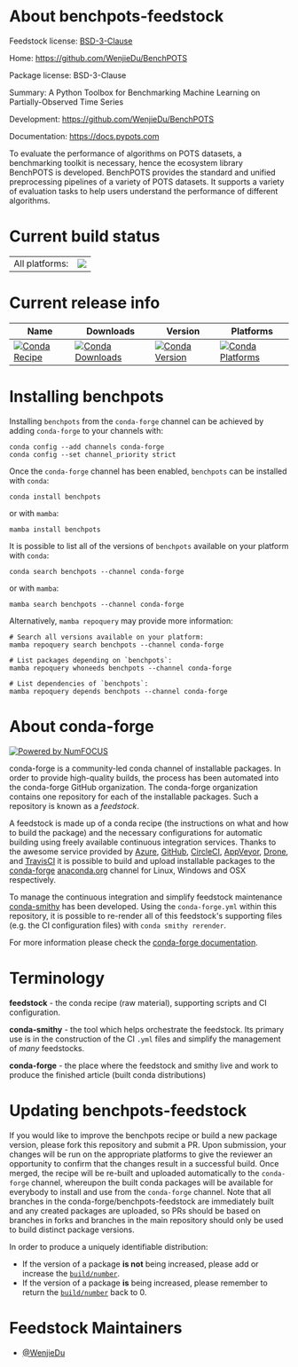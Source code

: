 About benchpots-feedstock
=========================

Feedstock license: [BSD-3-Clause](https://github.com/conda-forge/benchpots-feedstock/blob/main/LICENSE.txt)

Home: https://github.com/WenjieDu/BenchPOTS

Package license: BSD-3-Clause

Summary: A Python Toolbox for Benchmarking Machine Learning on Partially-Observed Time Series

Development: https://github.com/WenjieDu/BenchPOTS

Documentation: https://docs.pypots.com

To evaluate the performance of algorithms on POTS datasets, a benchmarking toolkit is necessary, hence the ecosystem library BenchPOTS is developed.
BenchPOTS provides the standard and unified preprocessing pipelines of a variety of POTS datasets.
It supports a variety of evaluation tasks to help users understand the performance of different algorithms.


Current build status
====================


<table><tr><td>All platforms:</td>
    <td>
      <a href="https://dev.azure.com/conda-forge/feedstock-builds/_build/latest?definitionId=22664&branchName=main">
        <img src="https://dev.azure.com/conda-forge/feedstock-builds/_apis/build/status/benchpots-feedstock?branchName=main">
      </a>
    </td>
  </tr>
</table>

Current release info
====================

| Name | Downloads | Version | Platforms |
| --- | --- | --- | --- |
| [![Conda Recipe](https://img.shields.io/badge/recipe-benchpots-green.svg)](https://anaconda.org/conda-forge/benchpots) | [![Conda Downloads](https://img.shields.io/conda/dn/conda-forge/benchpots.svg)](https://anaconda.org/conda-forge/benchpots) | [![Conda Version](https://img.shields.io/conda/vn/conda-forge/benchpots.svg)](https://anaconda.org/conda-forge/benchpots) | [![Conda Platforms](https://img.shields.io/conda/pn/conda-forge/benchpots.svg)](https://anaconda.org/conda-forge/benchpots) |

Installing benchpots
====================

Installing `benchpots` from the `conda-forge` channel can be achieved by adding `conda-forge` to your channels with:

```
conda config --add channels conda-forge
conda config --set channel_priority strict
```

Once the `conda-forge` channel has been enabled, `benchpots` can be installed with `conda`:

```
conda install benchpots
```

or with `mamba`:

```
mamba install benchpots
```

It is possible to list all of the versions of `benchpots` available on your platform with `conda`:

```
conda search benchpots --channel conda-forge
```

or with `mamba`:

```
mamba search benchpots --channel conda-forge
```

Alternatively, `mamba repoquery` may provide more information:

```
# Search all versions available on your platform:
mamba repoquery search benchpots --channel conda-forge

# List packages depending on `benchpots`:
mamba repoquery whoneeds benchpots --channel conda-forge

# List dependencies of `benchpots`:
mamba repoquery depends benchpots --channel conda-forge
```


About conda-forge
=================

[![Powered by
NumFOCUS](https://img.shields.io/badge/powered%20by-NumFOCUS-orange.svg?style=flat&colorA=E1523D&colorB=007D8A)](https://numfocus.org)

conda-forge is a community-led conda channel of installable packages.
In order to provide high-quality builds, the process has been automated into the
conda-forge GitHub organization. The conda-forge organization contains one repository
for each of the installable packages. Such a repository is known as a *feedstock*.

A feedstock is made up of a conda recipe (the instructions on what and how to build
the package) and the necessary configurations for automatic building using freely
available continuous integration services. Thanks to the awesome service provided by
[Azure](https://azure.microsoft.com/en-us/services/devops/), [GitHub](https://github.com/),
[CircleCI](https://circleci.com/), [AppVeyor](https://www.appveyor.com/),
[Drone](https://cloud.drone.io/welcome), and [TravisCI](https://travis-ci.com/)
it is possible to build and upload installable packages to the
[conda-forge](https://anaconda.org/conda-forge) [anaconda.org](https://anaconda.org/)
channel for Linux, Windows and OSX respectively.

To manage the continuous integration and simplify feedstock maintenance
[conda-smithy](https://github.com/conda-forge/conda-smithy) has been developed.
Using the ``conda-forge.yml`` within this repository, it is possible to re-render all of
this feedstock's supporting files (e.g. the CI configuration files) with ``conda smithy rerender``.

For more information please check the [conda-forge documentation](https://conda-forge.org/docs/).

Terminology
===========

**feedstock** - the conda recipe (raw material), supporting scripts and CI configuration.

**conda-smithy** - the tool which helps orchestrate the feedstock.
                   Its primary use is in the construction of the CI ``.yml`` files
                   and simplify the management of *many* feedstocks.

**conda-forge** - the place where the feedstock and smithy live and work to
                  produce the finished article (built conda distributions)


Updating benchpots-feedstock
============================

If you would like to improve the benchpots recipe or build a new
package version, please fork this repository and submit a PR. Upon submission,
your changes will be run on the appropriate platforms to give the reviewer an
opportunity to confirm that the changes result in a successful build. Once
merged, the recipe will be re-built and uploaded automatically to the
`conda-forge` channel, whereupon the built conda packages will be available for
everybody to install and use from the `conda-forge` channel.
Note that all branches in the conda-forge/benchpots-feedstock are
immediately built and any created packages are uploaded, so PRs should be based
on branches in forks and branches in the main repository should only be used to
build distinct package versions.

In order to produce a uniquely identifiable distribution:
 * If the version of a package **is not** being increased, please add or increase
   the [``build/number``](https://docs.conda.io/projects/conda-build/en/latest/resources/define-metadata.html#build-number-and-string).
 * If the version of a package **is** being increased, please remember to return
   the [``build/number``](https://docs.conda.io/projects/conda-build/en/latest/resources/define-metadata.html#build-number-and-string)
   back to 0.

Feedstock Maintainers
=====================

* [@WenjieDu](https://github.com/WenjieDu/)

